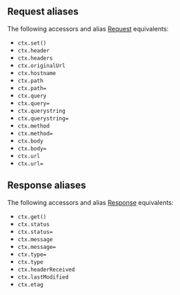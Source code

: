 
## Request aliases

  The following accessors and alias [Request](request.md) equivalents:

  - `ctx.set()`
  - `ctx.header`
  - `ctx.headers`
  - `ctx.originalUrl`
  - `ctx.hostname`
  - `ctx.path`
  - `ctx.path=`
  - `ctx.query`
  - `ctx.query=`
  - `ctx.querystring`
  - `ctx.querystring=`
  - `ctx.method`
  - `ctx.method=`
  - `ctx.body`
  - `ctx.body=`
  - `ctx.url`
  - `ctx.url=`

## Response aliases

  The following accessors and alias [Response](response.md) equivalents:

  - `ctx.get()`
  - `ctx.status`
  - `ctx.status=`
  - `ctx.message`
  - `ctx.message=`
  - `ctx.type=`
  - `ctx.type`
  - `ctx.headerReceived`
  - `ctx.lastModified`
  - `ctx.etag`
